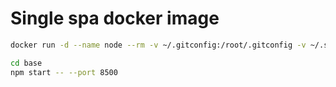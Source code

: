 # Single spa docker image

```bash
docker run -d --name node --rm -v ~/.gitconfig:/root/.gitconfig -v ~/.ssh/id_rsa:/root/.ssh/id_rsa -v microservices:/usr/src -w /usr/src/root -p 8500-8510:8500-8510 -p 9001:9001 ricioli/single-spa npm start -- --port 9001
```

```bash
cd base
npm start -- --port 8500
```
